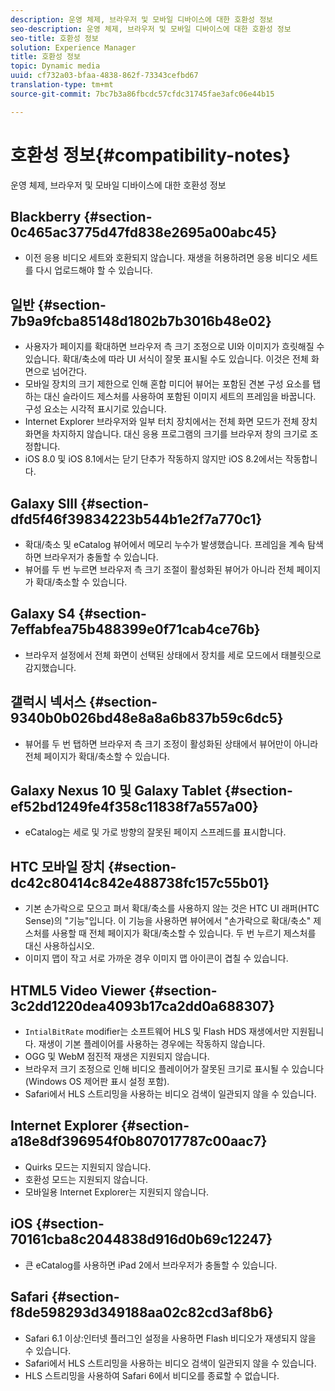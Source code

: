 ```yaml
---
description: 운영 체제, 브라우저 및 모바일 디바이스에 대한 호환성 정보
seo-description: 운영 체제, 브라우저 및 모바일 디바이스에 대한 호환성 정보
seo-title: 호환성 정보
solution: Experience Manager
title: 호환성 정보
topic: Dynamic media
uuid: cf732a03-bfaa-4838-862f-73343cefbd67
translation-type: tm+mt
source-git-commit: 7bc7b3a86fbcdc57cfdc31745fae3afc06e44b15

---
```



# 호환성 정보{#compatibility-notes}

운영 체제, 브라우저 및 모바일 디바이스에 대한 호환성 정보

## Blackberry {#section-0c465ac3775d47fd838e2695a00abc45}

* 이전 응용 비디오 세트와 호환되지 않습니다. 재생을 허용하려면 응용 비디오 세트를 다시 업로드해야 할 수 있습니다.

## 일반 {#section-7b9a9fcba85148d1802b7b3016b48e02}

* 사용자가 페이지를 확대하면 브라우저 측 크기 조정으로 UI와 이미지가 흐릿해질 수 있습니다. 확대/축소에 따라 UI 서식이 잘못 표시될 수도 있습니다. 이것은 전체 화면으로 넘어간다.
* 모바일 장치의 크기 제한으로 인해 혼합 미디어 뷰어는 포함된 견본 구성 요소를 탭하는 대신 슬라이드 제스처를 사용하여 포함된 이미지 세트의 프레임을 바꿉니다. 구성 요소는 시각적 표시기로 있습니다.
* Internet Explorer 브라우저와 일부 터치 장치에서는 전체 화면 모드가 전체 장치 화면을 차지하지 않습니다. 대신 응용 프로그램의 크기를 브라우저 창의 크기로 조정합니다.
* iOS 8.0 및 iOS 8.1에서는 닫기 단추가 작동하지 않지만 iOS 8.2에서는 작동합니다.

## Galaxy SIII {#section-dfd5f46f39834223b544b1e2f7a770c1}

* 확대/축소 및 eCatalog 뷰어에서 메모리 누수가 발생했습니다. 프레임을 계속 탐색하면 브라우저가 충돌할 수 있습니다.
* 뷰어를 두 번 누르면 브라우저 측 크기 조절이 활성화된 뷰어가 아니라 전체 페이지가 확대/축소할 수 있습니다.

## Galaxy S4 {#section-7effabfea75b488399e0f71cab4ce76b}

* 브라우저 설정에서 전체 화면이 선택된 상태에서 장치를 세로 모드에서 태블릿으로 감지했습니다.

## 갤럭시 넥서스 {#section-9340b0b026bd48e8a8a6b837b59c6dc5}

* 뷰어를 두 번 탭하면 브라우저 측 크기 조정이 활성화된 상태에서 뷰어만이 아니라 전체 페이지가 확대/축소할 수 있습니다.

## Galaxy Nexus 10 및 Galaxy Tablet {#section-ef52bd1249fe4f358c11838f7a557a00}

* eCatalog는 세로 및 가로 방향의 잘못된 페이지 스프레드를 표시합니다.

## HTC 모바일 장치 {#section-dc42c80414c842e488738fc157c55b01}

* 기본 손가락으로 모으고 펴서 확대/축소를 사용하지 않는 것은 HTC UI 래퍼(HTC Sense)의 &quot;기능&quot;입니다. 이 기능을 사용하면 뷰어에서 &quot;손가락으로 확대/축소&quot; 제스처를 사용할 때 전체 페이지가 확대/축소할 수 있습니다. 두 번 누르기 제스처를 대신 사용하십시오.
* 이미지 맵이 작고 서로 가까운 경우 이미지 맵 아이콘이 겹칠 수 있습니다.

## HTML5 Video Viewer {#section-3c2dd1220dea4093b17ca2dd0a688307}

* `IntialBitRate` modifier는 소프트웨어 HLS 및 Flash HDS 재생에서만 지원됩니다. 재생이 기본 플레이어를 사용하는 경우에는 작동하지 않습니다.
* OGG 및 WebM 점진적 재생은 지원되지 않습니다.
* 브라우저 크기 조정으로 인해 비디오 플레이어가 잘못된 크기로 표시될 수 있습니다(Windows OS 제어판 표시 설정 포함).
* Safari에서 HLS 스트리밍을 사용하는 비디오 검색이 일관되지 않을 수 있습니다.

## Internet Explorer {#section-a18e8df396954f0b807017787c00aac7}

* Quirks 모드는 지원되지 않습니다.
* 호환성 모드는 지원되지 않습니다.
* 모바일용 Internet Explorer는 지원되지 않습니다.

## iOS {#section-70161cba8c2044838d916d0b69c12247}

* 큰 eCatalog를 사용하면 iPad 2에서 브라우저가 충돌할 수 있습니다.

## Safari {#section-f8de598293d349188aa02c82cd3af8b6}

* Safari 6.1 이상:인터넷 플러그인 설정을 사용하면 Flash 비디오가 재생되지 않을 수 있습니다.
* Safari에서 HLS 스트리밍을 사용하는 비디오 검색이 일관되지 않을 수 있습니다.
* HLS 스트리밍을 사용하여 Safari 6에서 비디오를 종료할 수 없습니다.

